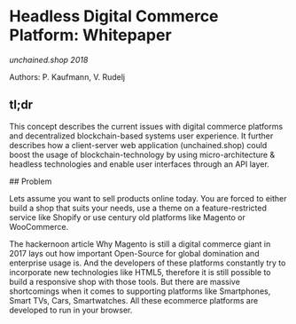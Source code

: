# Headless Digital Commerce Platform: Whitepaper
*unchained.shop 2018*

Authors: P. Kaufmann, V. Rudelj

## tl;dr

This concept describes the current issues with digital commerce platforms and decentralized blockchain-based systems user experience. It further describes how a client-server web application (unchained.shop) could boost the usage of blockchain-technology by using micro-architecture & headless technologies and enable user interfaces through an API layer.

## Problem

Lets assume you want to sell products online today. You are forced to either build a shop that suits your needs, use a theme on a feature-restricted service like Shopify or use century old platforms like Magento or WooCommerce.

The hackernoon article Why Magento is still a digital commerce giant in 2017 lays out how important Open-Source for global domination and enterprise usage is. And the developers of these platforms constantly try to incorporate new technologies like HTML5, therefore it is still possible to build a responsive shop with those tools. But there are massive shortcomings when it comes to supporting platforms like Smartphones, Smart TVs, Cars, Smartwatches.
All these ecommerce platforms are developed to run in your browser.
